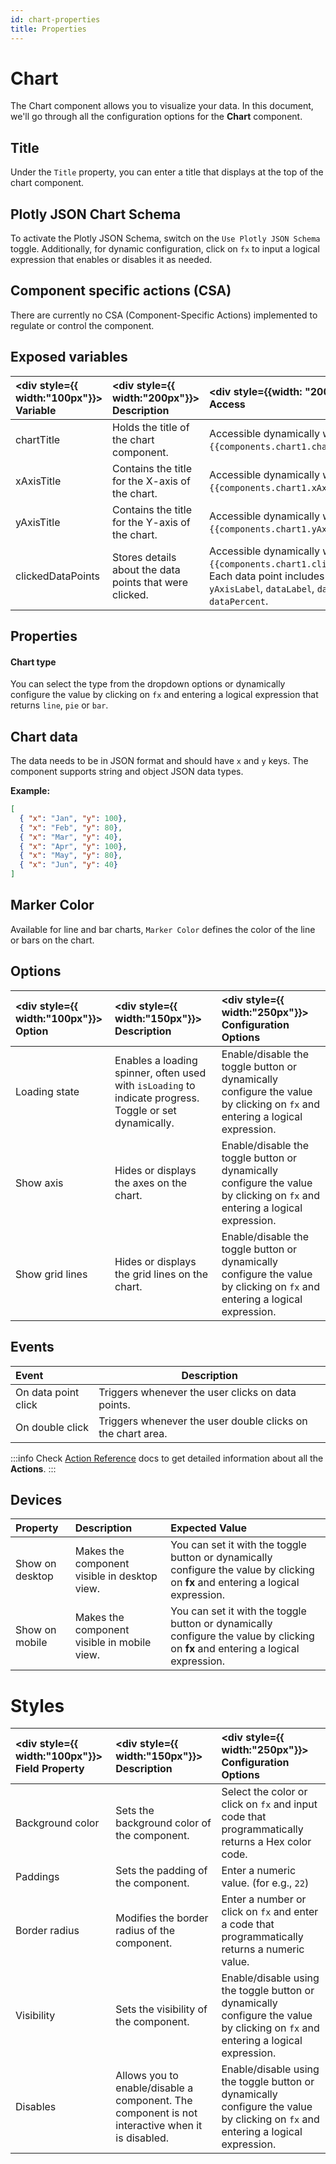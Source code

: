 ```yaml
---
id: chart-properties
title: Properties
---
```

# Chart

The Chart component allows you to visualize your data. In this document, we'll go through all the configuration options for the **Chart** component.  

## Title

Under the `Title` property, you can enter a title that displays at the top of the chart component.

## Plotly JSON Chart Schema

To activate the Plotly JSON Schema, switch on the `Use Plotly JSON Schema` toggle. Additionally, for dynamic configuration, click on `fx` to input a logical expression that enables or disables it as needed.

## Component specific actions (CSA)

There are currently no CSA (Component-Specific Actions) implemented to regulate or control the component.


## Exposed variables

| <div style={{ width:"100px"}}> Variable </div> | <div style={{ width:"200px"}}> Description </div> | <div style={{width: "200px"}}> How To Access </div>|
|:---------- | :---------- | :------------ |
| chartTitle       | Holds the title of the chart component. | Accessible dynamically with JS (for e.g., `{{components.chart1.chartTitle}}`). |
| xAxisTitle         | Contains the title for the X-axis of the chart.        | Accessible dynamically with JS (for e.g., `{{components.chart1.xAxisTitle}}`). |
| yAxisTitle         | Contains the title for the Y-axis of the chart.        | Accessible dynamically with JS (for e.g., `{{components.chart1.yAxisTitle}}`). |
| clickedDataPoints  | Stores details about the data points that were clicked.| Accessible dynamically with JS (for e.g., `{{components.chart1.clickedDataPoints}}`). Each data point includes `xAxisLabel`, `yAxisLabel`, `dataLabel`, `dataValue`, and `dataPercent`. |

## Properties

#### Chart type
You can select the type from the dropdown options or dynamically configure the value by clicking on `fx` and entering a logical expression that returns `line`, `pie` or `bar`.

## Chart data
The data needs to be in JSON format and should have `x` and `y` keys. The component supports string and object JSON data types. 

**Example:**
```json
[
  { "x": "Jan", "y": 100},
  { "x": "Feb", "y": 80},
  { "x": "Mar", "y": 40},
  { "x": "Apr", "y": 100},
  { "x": "May", "y": 80},
  { "x": "Jun", "y": 40}
]
```

## Marker Color
Available for line and bar charts, `Marker Color` defines the color of the line or bars on the chart.

## Options
| <div style={{ width:"100px"}}> Option </div> | <div style={{ width:"150px"}}> Description </div> | <div style={{ width:"250px"}}> Configuration Options </div>|
|:------------------|:------------|:------------------------------|
| Loading state      | Enables a loading spinner, often used with `isLoading` to indicate progress. Toggle or set dynamically.   | Enable/disable the toggle button or dynamically configure the value by clicking on `fx` and entering a logical expression. |
| Show axis      | Hides or displays the axes on the chart. | Enable/disable the toggle button or dynamically configure the value by clicking on `fx` and entering a logical expression. |
| Show grid lines      | Hides or displays the grid lines on the chart. | Enable/disable the toggle button or dynamically configure the value by clicking on `fx` and entering a logical expression. |

## Events

| Event               | Description                                                     |
|:--------------------|----------------------------------------------------------------|
| On data point click | Triggers whenever the user clicks on data points.               |
| On double click     | Triggers whenever the user double clicks on the chart area.    |

:::info
Check [Action Reference](/docs/category/actions-reference) docs to get detailed information about all the **Actions**.
:::

## Devices

| Property           | Description                                                                 | Expected Value                                                                 |
|:-------------------|:----------------------------------------------------------------------------|:-------------------------------------------------------------------------------|
| Show on desktop    | Makes the component visible in desktop view.                                | You can set it with the toggle button or dynamically configure the value by clicking on **fx** and entering a logical expression.     |
| Show on mobile     | Makes the component visible in mobile view.                                 | You can set it with the toggle button or dynamically configure the value by clicking on **fx** and entering a logical expression.     |


# Styles

| <div style={{ width:"100px"}}> Field Property </div> | <div style={{ width:"150px"}}> Description </div> | <div style={{ width:"250px"}}> Configuration Options </div>|
|:----------------|:------------|:--------------|
| Background color       | Sets the background color of the component.                                                   | Select the color or click on `fx` and input code that programmatically returns a Hex color code.          |
| Paddings       | Sets the padding of the component.                                                   | Enter a numeric value. (for e.g., `22`)    |
| Border radius   | Modifies the border radius of the component.                                                  | Enter a number or click on `fx` and enter a code that programmatically returns a numeric value.           |
| Visibility   | Sets the visibility of the component.                                                  | Enable/disable using the toggle button or dynamically configure the value by clicking on `fx` and entering a logical expression.|
| Disables   | Allows you to enable/disable a component. The component is not interactive when it is disabled.                                                  | Enable/disable using the toggle button or dynamically configure the value by clicking on `fx` and entering a logical expression.|
